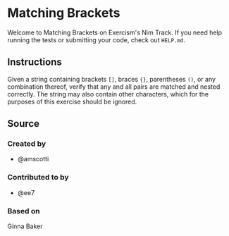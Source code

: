 # Matching Brackets

Welcome to Matching Brackets on Exercism's Nim Track.
If you need help running the tests or submitting your code, check out `HELP.md`.

## Instructions

Given a string containing brackets `[]`, braces `{}`, parentheses `()`, or any combination thereof, verify that any and all pairs are matched and nested correctly.
The string may also contain other characters, which for the purposes of this exercise should be ignored.

## Source

### Created by

- @amscotti

### Contributed to by

- @ee7

### Based on

Ginna Baker